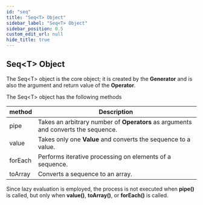 ```yaml
---
id: "seq"
title: "Seq<T> Object"
sidebar_label: "Seq<T> Object"
sidebar_position: 0.5
custom_edit_url: null
hide_title: true
---
```


## Seq<T\> Object
The Seq<T\> object is the core object; it is created by the **Generator** and is also the argument and return value of the **Operator**.

The Seq<T\> object has the following methods

| method | Description |
| --- | --- |
| pipe | Takes an arbitrary number of **Operators** as arguments and converts the sequence. |
| value | Takes only one **Value** and converts the sequence to a value. |
| forEach | Performs iterative processing on elements of a sequence. |
| toArray | Converts a sequence to an array. |

Since lazy evaluation is employed, the process is not executed when **pipe()** is called, but only when **value()**, **toArray()**, or **forEach()** is called.